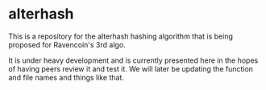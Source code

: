 # alterhash

This is a repository for the alterhash hashing algorithm that is being proposed for Ravencoin's 3rd algo.

It is under heavy development and is currently presented here in the hopes of having peers review it and test it. We will later be updating the function and file names and things like that.
